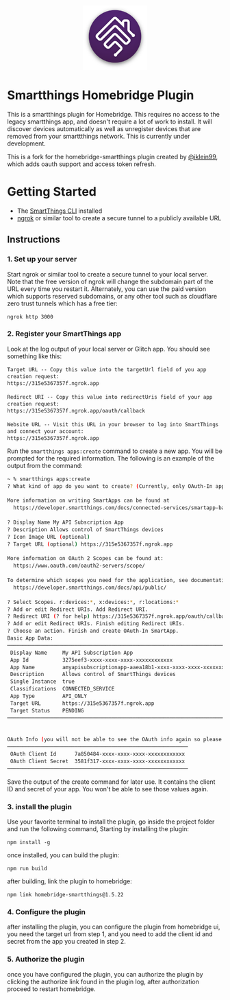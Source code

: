 
<p align="center">

<img src="https://raw.githubusercontent.com/homebridge/branding/latest/logos/homebridge-color-round-stylized.png" width="150">

</p>

# Smartthings Homebridge Plugin 

This is a smartthings plugin for Homebridge.  This requires no access to the legacy smartthings app, and doesn't
require a lot of work to install.  It will discover devices automatically as well as unregister devices that are removed
from your smarttthings network.  This is currently under development.

This is a fork for the homebridge-smartthings plugin created by [@iklein99](https://github.com/iklein99/), which adds oauth support and access token refresh.

# Getting Started
- The [SmartThings CLI](https://github.com/SmartThingsCommunity/smartthings-cli#readme) installed
- [ngrok](https://ngrok.com/) or similar tool to create a secure tunnel to a publicly available URL

## Instructions

### 1. Set up your server

Start ngrok or similar tool to create a secure tunnel to your local server. Note that the free version of ngrok will
change the subdomain part of the URL every time you restart it. 
Alternately, you can use the paid version which supports reserved subdomains, or any other tool such as cloudflare zero trust tunnels which has a free tier:
```
ngrok http 3000
```
### 2. Register your SmartThings app

Look at the log output of your local server or Glitch app. You should see something like this:
```
Target URL -- Copy this value into the targetUrl field of you app creation request:
https://315e5367357f.ngrok.app

Redirect URI -- Copy this value into redirectUris field of your app creation request:
https://315e5367357f.ngrok.app/oauth/callback

Website URL -- Visit this URL in your browser to log into SmartThings and connect your account:
https://315e5367357f.ngrok.app
```

Run the `smartthings apps:create` command to create a new app. You will be prompted for the required
information. The following is an example of the output from the command:

```bash
~ % smartthings apps:create
? What kind of app do you want to create? (Currently, only OAuth-In apps are supported.) OAuth-In App

More information on writing SmartApps can be found at
  https://developer.smartthings.com/docs/connected-services/smartapp-basics

? Display Name My API Subscription App
? Description Allows control of SmartThings devices
? Icon Image URL (optional) 
? Target URL (optional) https://315e5367357f.ngrok.app

More information on OAuth 2 Scopes can be found at:
  https://www.oauth.com/oauth2-servers/scope/

To determine which scopes you need for the application, see documentation for the individual endpoints you will use in your app:
  https://developer.smartthings.com/docs/api/public/

? Select Scopes. r:devices:*, x:devices:*, r:locations:*
? Add or edit Redirect URIs. Add Redirect URI.
? Redirect URI (? for help) https://315e5367357f.ngrok.app/oauth/callback
? Add or edit Redirect URIs. Finish editing Redirect URIs.
? Choose an action. Finish and create OAuth-In SmartApp.
Basic App Data:
─────────────────────────────────────────────────────────────────────────────
 Display Name     My API Subscription App                                    
 App Id           3275eef3-xxxx-xxxx-xxxx-xxxxxxxxxxxx                       
 App Name         amyapisubscriptionapp-aaea18b1-xxxx-xxxx-xxxx-xxxxxxxxxxxx 
 Description      Allows control of SmartThings devices                      
 Single Instance  true                                                       
 Classifications  CONNECTED_SERVICE                                          
 App Type         API_ONLY                                                   
 Target URL       https://315e5367357f.ngrok.app                             
 Target Status    PENDING                                                    
─────────────────────────────────────────────────────────────────────────────


OAuth Info (you will not be able to see the OAuth info again so please save it now!):
───────────────────────────────────────────────────────────
 OAuth Client Id      7a850484-xxxx-xxxx-xxxx-xxxxxxxxxxxx 
 OAuth Client Secret  3581f317-xxxx-xxxx-xxxx-xxxxxxxxxxxx 
───────────────────────────────────────────────────────────
```

Save the output of the create command for later use. It contains the client ID and secret of your app. You
won't be able to see those values again.

### 3. install the plugin

Use your favorite terminal to install the plugin, go inside the project folder and run the following command, Starting by installing the plugin:
```
npm install -g
```
once installed, you can build the plugin:
```
npm run build
```
after building, link the plugin to homebridge:
```
npm link homebridge-smartthings@1.5.22
```

### 4. Configure the plugin
after installing the plugin, you can configure the plugin from homebridge ui, you need the target url from step 1, and you need to add the client id and secret from the app you created in step 2.

### 5. Authorize the plugin
once you have configured the plugin, you can authorize the plugin by clicking the authorize link found in the plugin log, after authorization proceed to restart homebridge.

